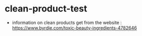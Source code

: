 # clean-product-test
* information on clean products get from the website : https://www.byrdie.com/toxic-beauty-ingredients-4782646
